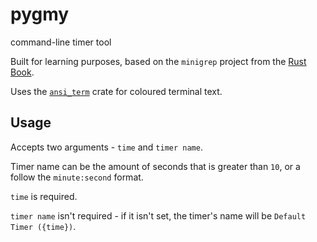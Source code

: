 # pygmy

command-line timer tool

Built for learning purposes, based on the `minigrep` project from the [Rust Book](https://doc.rust-lang.org/book/ch12-00-an-io-project.html).

Uses the [`ansi_term`](https://crates.io/crates/ansi_term) crate for coloured terminal text.

## Usage

Accepts two arguments - `time` and `timer name`.

Timer name can be the amount of seconds that is greater than `10`, or a follow the `minute:second` format.

`time` is required.

`timer name` isn't required - if it isn't set, the timer's name will be `Default Timer ({time})`.
